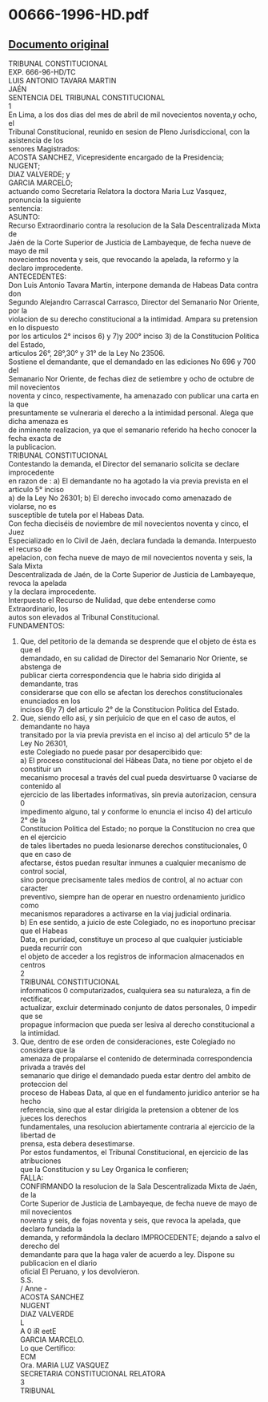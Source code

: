 
00666-1996-HD.pdf
=================
  
[Documento original](https://tc.gob.pe/jurisprudencia/1998/00666-1996-HD.pdf)  
---  
TRIBUNAL CONSTITUCIONAL  
EXP. 666-96-HD/TC  
LUIS ANTONIO TAVARA MARTIN  
JAÉN  
SENTENCIA DEL TRIBUNAL CONSTITUCIONAL  
1  
En Lima, a los dos dias del mes de abril de mil novecientos noventa,y ocho, el  
Tribunal Constitucional, reunido en sesion de Pleno Jurisdiccional, con la asistencia de los  
senores Magistrados:  
ACOSTA SANCHEZ, Vicepresidente encargado de la Presidencia;  
NUGENT;  
DIAZ VALVERDE; y  
GARCIA MARCELO;  
actuando como Secretaria Relatora la doctora Maria Luz Vasquez, pronuncia la siguiente  
sentencia:  
ASUNTO:  
Recurso Extraordinario contra la resolucion de la Sala Descentralizada Mixta de  
Jaén de la Corte Superior de Justicia de Lambayeque, de fecha nueve de mayo de mil  
novecientos noventa y seis, que revocando la apelada, la reformo y la declaro improcedente.  
ANTECEDENTES:  
Don Luis Antonio Tavara Martin, interpone demanda de Habeas Data contra don  
Segundo Alejandro Carrascal Carrasco, Director del Semanario Nor Oriente, por la  
violacion de su derecho constitucional a la intimidad. Ampara su pretension en lo dispuesto  
por los articulos 2° incisos 6) y 7)y 200° inciso 3) de la Constitucion Politica del Estado,  
articulos 26°, 28°,30° y 31° de la Ley No 23506.  
Sostiene el demandante, que el demandado en las ediciones No 696 y 700 del  
Semanario Nor Oriente, de fechas diez de setiembre y ocho de octubre de mil novecientos  
noventa y cinco, respectivamente, ha amenazado con publicar una carta en la que  
presuntamente se vulneraria el derecho a la intimidad personal. Alega que dicha amenaza es  
de inminente realizacion, ya que el semanario referido ha hecho conocer la fecha exacta de  
la publicacion.  
TRIBUNAL CONSTITUCIONAL  
Contestando la demanda, el Director del semanario solicita se declare improcedente  
en razon de : a) El demandante no ha agotado la via previa prevista en el articulo 5° inciso  
a) de la Ley No 26301; b) El derecho invocado como amenazado de violarse, no es  
susceptible de tutela por el Habeas Data.  
Con fecha dieciséis de noviembre de mil novecientos noventa y cinco, el Juez  
Especializado en lo Civil de Jaén, declara fundada la demanda. Interpuesto el recurso de  
apelacion, con fecha nueve de mayo de mil novecientos noventa y seis, la Sala Mixta  
Descentralizada de Jaén, de la Corte Superior de Justicia de Lambayeque, revoca la apelada  
y la declara improcedente.  
Interpuesto el Recurso de Nulidad, que debe entenderse como Extraordinario, los  
autos son elevados al Tribunal Constitucional.  
FUNDAMENTOS:  
1. Que, del petitorio de la demanda se desprende que el objeto de ésta es que el  
demandado, en su calidad de Director del Semanario Nor Oriente, se abstenga de  
publicar cierta correspondencia que le habria sido dirigida al demandante, tras  
considerarse que con ello se afectan los derechos constitucionales enunciados en los  
incisos 6)y 7) del articulo 2° de la Constitucion Politica del Estado.  
2. Que, siendo ello asi, y sin perjuicio de que en el caso de autos, el demandante no haya  
transitado por la via previa prevista en el inciso a) del articulo 5° de la Ley No 26301,  
este Colegiado no puede pasar por desapercibido que:  
a) El proceso constitucional del Hâbeas Data, no tiene por objeto el de constituir un  
mecanismo procesal a través del cual pueda desvirtuarse 0 vaciarse de contenido al  
ejercicio de las libertades informativas, sin previa autorizacion, censura 0  
impedimento alguno, tal y conforme lo enuncia el inciso 4) del articulo 2° de la  
Constitucion Politica del Estado; no porque la Constitucion no crea que en el ejercicio  
de tales libertades no pueda lesionarse derechos constitucionales, 0 que en caso de  
afectarse, éstos puedan resultar inmunes a cualquier mecanismo de control social,  
sino porque precisamente tales medios de control, al no actuar con caracter  
preventivo, siempre han de operar en nuestro ordenamiento juridico como  
mecanismos reparadores a activarse en la viaj judicial ordinaria.  
b) En ese sentido, a juicio de este Colegiado, no es inoportuno precisar que el Habeas  
Data, en puridad, constituye un proceso al que cualquier justiciable pueda recurrir con  
el objeto de acceder a los registros de informacion almacenados en centros  
2  
TRIBUNAL CONSTITUCIONAL  
informaticos 0 computarizados, cualquiera sea su naturaleza, a fin de rectificar,  
actualizar, excluir determinado conjunto de datos personales, 0 impedir que se  
propague informacion que pueda ser lesiva al derecho constitucional a la intimidad.  
3. Que, dentro de ese orden de consideraciones, este Colegiado no considera que la  
amenaza de propalarse el contenido de determinada correspondencia privada a través del  
semanario que dirige el demandado pueda estar dentro del ambito de proteccion del  
proceso de Habeas Data, al que en el fundamento juridico anterior se ha hecho  
referencia, sino que al estar dirigida la pretension a obtener de los jueces los derechos  
fundamentales, una resolucion abiertamente contraria al ejercicio de la libertad de  
prensa, esta debera desestimarse.  
Por estos fundamentos, el Tribunal Constitucional, en ejercicio de las atribuciones  
que la Constitucion y su Ley Organica le confieren;  
FALLA:  
CONFIRMANDO la resolucion de la Sala Descentralizada Mixta de Jaén, de la  
Corte Superior de Justicia de Lambayeque, de fecha nueve de mayo de mil novecientos  
noventa y seis, de fojas noventa y seis, que revoca la apelada, que declaro fundada la  
demanda, y reformândola la declaro IMPROCEDENTE; dejando a salvo el derecho del  
demandante para que la haga valer de acuerdo a ley. Dispone su publicacion en el diario  
oficial El Peruano, y los devolvieron.  
S.S.  
/ Anne -  
ACOSTA SANCHEZ  
NUGENT  
DIAZ VALVERDE  
L  
A 0 iR eetE  
GARCIA MARCELO.  
Lo que Certifico:  
ECM  
Ora. MARIA LUZ VASQUEZ  
SECRETARIA CONSTITUCIONAL RELATORA  
3  
TRIBUNAL